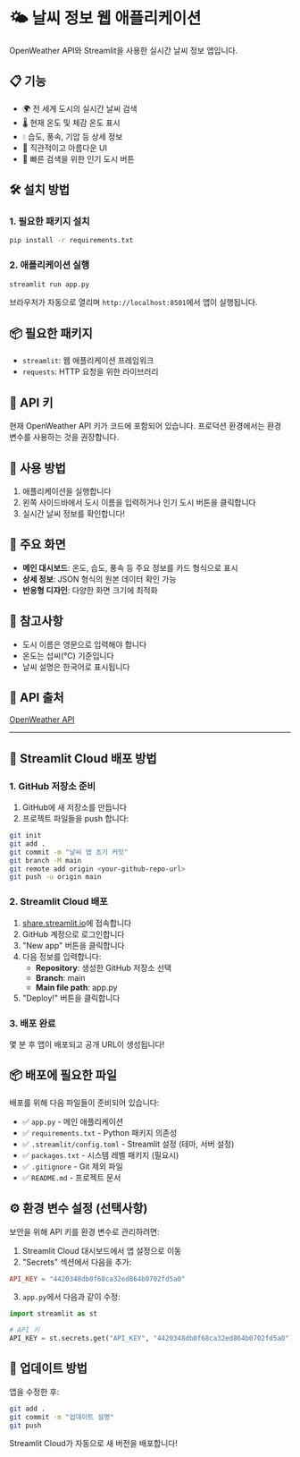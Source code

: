 # 🌤️ 날씨 정보 웹 애플리케이션

OpenWeather API와 Streamlit을 사용한 실시간 날씨 정보 앱입니다.

## 📋 기능

- 🌍 전 세계 도시의 실시간 날씨 검색
- 🌡️ 현재 온도 및 체감 온도 표시
- 💧 습도, 풍속, 기압 등 상세 정보
- 🎨 직관적이고 아름다운 UI
- 🚀 빠른 검색을 위한 인기 도시 버튼

## 🛠️ 설치 방법

### 1. 필요한 패키지 설치

```bash
pip install -r requirements.txt
```

### 2. 애플리케이션 실행

```bash
streamlit run app.py
```

브라우저가 자동으로 열리며 `http://localhost:8501`에서 앱이 실행됩니다.

## 📦 필요한 패키지

- `streamlit`: 웹 애플리케이션 프레임워크
- `requests`: HTTP 요청을 위한 라이브러리

## 🔑 API 키

현재 OpenWeather API 키가 코드에 포함되어 있습니다.
프로덕션 환경에서는 환경 변수를 사용하는 것을 권장합니다.

## 🎯 사용 방법

1. 애플리케이션을 실행합니다
2. 왼쪽 사이드바에서 도시 이름을 입력하거나 인기 도시 버튼을 클릭합니다
3. 실시간 날씨 정보를 확인합니다!

## 🌟 주요 화면

- **메인 대시보드**: 온도, 습도, 풍속 등 주요 정보를 카드 형식으로 표시
- **상세 정보**: JSON 형식의 원본 데이터 확인 가능
- **반응형 디자인**: 다양한 화면 크기에 최적화

## 📝 참고사항

- 도시 이름은 영문으로 입력해야 합니다
- 온도는 섭씨(°C) 기준입니다
- 날씨 설명은 한국어로 표시됩니다

## 🔗 API 출처

[OpenWeather API](https://openweathermap.org/api)

---

## 🚀 Streamlit Cloud 배포 방법

### 1. GitHub 저장소 준비

1. GitHub에 새 저장소를 만듭니다
2. 프로젝트 파일들을 push 합니다:

```bash
git init
git add .
git commit -m "날씨 앱 초기 커밋"
git branch -M main
git remote add origin <your-github-repo-url>
git push -u origin main
```

### 2. Streamlit Cloud 배포

1. [share.streamlit.io](https://share.streamlit.io)에 접속합니다
2. GitHub 계정으로 로그인합니다
3. "New app" 버튼을 클릭합니다
4. 다음 정보를 입력합니다:
   - **Repository**: 생성한 GitHub 저장소 선택
   - **Branch**: main
   - **Main file path**: app.py
5. "Deploy!" 버튼을 클릭합니다

### 3. 배포 완료

몇 분 후 앱이 배포되고 공개 URL이 생성됩니다!

## 📦 배포에 필요한 파일

배포를 위해 다음 파일들이 준비되어 있습니다:

- ✅ `app.py` - 메인 애플리케이션
- ✅ `requirements.txt` - Python 패키지 의존성
- ✅ `.streamlit/config.toml` - Streamlit 설정 (테마, 서버 설정)
- ✅ `packages.txt` - 시스템 레벨 패키지 (필요시)
- ✅ `.gitignore` - Git 제외 파일
- ✅ `README.md` - 프로젝트 문서

## ⚙️ 환경 변수 설정 (선택사항)

보안을 위해 API 키를 환경 변수로 관리하려면:

1. Streamlit Cloud 대시보드에서 앱 설정으로 이동
2. "Secrets" 섹션에서 다음을 추가:

```toml
API_KEY = "4420348db0f68ca32ed864b0702fd5a0"
```

3. `app.py`에서 다음과 같이 수정:

```python
import streamlit as st

# API 키
API_KEY = st.secrets.get("API_KEY", "4420348db0f68ca32ed864b0702fd5a0")
```

## 🔄 업데이트 방법

앱을 수정한 후:

```bash
git add .
git commit -m "업데이트 설명"
git push
```

Streamlit Cloud가 자동으로 새 버전을 배포합니다!